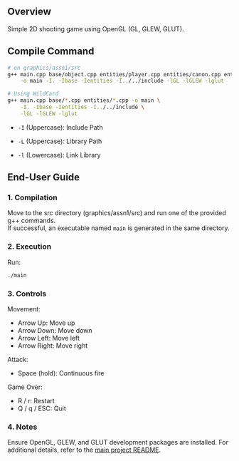 ## Overview
Simple 2D shooting game using OpenGL (GL, GLEW, GLUT). 



## Compile Command
```bash
# on graphics/assn1/src
g++ main.cpp base/object.cpp entities/player.cpp entities/canon.cpp entities/attack.cpp entities/enemy.cpp entities/bullet.cpp \
    -o main -I. -Ibase -Ientities -I../../include -lGL -lGLEW -lglut

# Using WildCard
g++ main.cpp base/*.cpp entities/*.cpp -o main \
    -I. -Ibase -Ientities -I../../include \
    -lGL -lGLEW -lglut
```

- ``-I`` (Uppercase): Include Path

- ``-L`` (Uppercase): Library Path

- ``-l`` (Lowercase): Link Library

## End-User Guide

### 1. Compilation
Move to the src directory (graphics/assn1/src) and run one of the provided g++ commands.  
If successful, an executable named `main` is generated in the same directory.

### 2. Execution
Run:
```bash
./main
```

### 3. Controls
Movement:
- Arrow Up: Move up
- Arrow Down: Move down
- Arrow Left: Move left
- Arrow Right: Move right

Attack:
- Space (hold): Continuous fire

Game Over:
- R / r: Restart
- Q / q / ESC: Quit

### 4. Notes
Ensure OpenGL, GLEW, and GLUT development packages are installed.
For additional details, refer to the [main project README](../README.md).